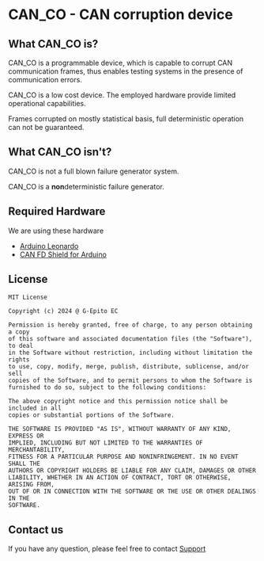 # CAN_CO - CAN corruption device

## What CAN_CO is?

CAN_CO is a programmable device, which is capable to corrupt CAN communication frames, thus enables testing systems in the presence of communication errors.

CAN_CO is a low cost device. The employed hardware provide limited operational capabilities.

Frames corrupted on mostly statistical basis, full deterministic operation can not be guaranteed.

## What CAN_CO isn't?

CAN_CO is not a full blown failure generator system.

CAN_CO is a **non**deterministic failure generator.


## Required Hardware

We are using these hardware

- [Arduino Leonardo](https://store.arduino.cc/products/arduino-leonardo-with-headers)
- [CAN FD Shield for Arduino](https://www.longan-labs.cc/1030012.html)

## License

```
MIT License

Copyright (c) 2024 @ G-Epito EC

Permission is hereby granted, free of charge, to any person obtaining a copy
of this software and associated documentation files (the "Software"), to deal
in the Software without restriction, including without limitation the rights
to use, copy, modify, merge, publish, distribute, sublicense, and/or sell
copies of the Software, and to permit persons to whom the Software is
furnished to do so, subject to the following conditions:

The above copyright notice and this permission notice shall be included in all
copies or substantial portions of the Software.

THE SOFTWARE IS PROVIDED "AS IS", WITHOUT WARRANTY OF ANY KIND, EXPRESS OR
IMPLIED, INCLUDING BUT NOT LIMITED TO THE WARRANTIES OF MERCHANTABILITY,
FITNESS FOR A PARTICULAR PURPOSE AND NONINFRINGEMENT. IN NO EVENT SHALL THE
AUTHORS OR COPYRIGHT HOLDERS BE LIABLE FOR ANY CLAIM, DAMAGES OR OTHER
LIABILITY, WHETHER IN AN ACTION OF CONTRACT, TORT OR OTHERWISE, ARISING FROM,
OUT OF OR IN CONNECTION WITH THE SOFTWARE OR THE USE OR OTHER DEALINGS IN THE
SOFTWARE.
```

## Contact us

If you have any question, please feel free to contact [Support](mailto:can-co@g-epito.hu)
